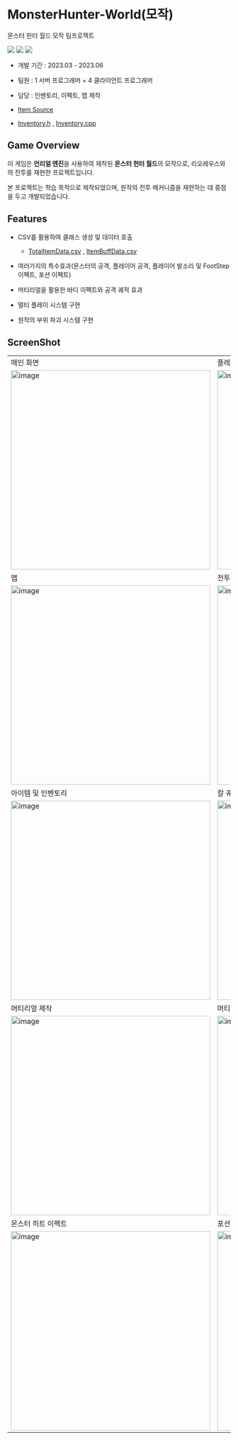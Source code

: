 # MonsterHunter-World(모작)
몬스터 헌터 월드 모작 팀프로젝트

<img src ="https://img.shields.io/badge/Windows-0078D6?style=for-the-badge&logo=windows&logoColor=white"> <img src ="https://img.shields.io/badge/Unreal Engine-0E1128?style=for-the-badge&logo=unreal engine&logoColor=white"> <img src ="https://img.shields.io/badge/c++-%2300599C.svg?style=for-the-badge&logo=c%2B%2B&logoColor=white">

* 개발 기간 : 2023.03 - 2023.06
* 팀원 : 1 서버 프로그래머 + 4 클라이언트 프로그래머
* 담당 : 인벤토리, 이펙트, 맵 제작

* [Item Source](https://github.com/HongSongUi/MonsterHunter-World/tree/main/Source/AZ_MHW/Item) 

* [Inventory.h](https://github.com/HongSongUi/MonsterHunter-World/blob/main/Source/AZ_MHW/Manager/AZInventoryManager.h) , [Inventory.cpp](https://github.com/HongSongUi/MonsterHunter-World/blob/main/Source/AZ_MHW/Manager/AZInventoryManager.cpp)

## Game Overview

이 게임은 **언리얼 엔진**을 사용하여 제작된 **몬스터 헌터 월드**의 모작으로, 리오레우스와의 전투를 재현한 프로젝트입니다. 

본 프로젝트는 학습 목적으로 제작되었으며, 원작의 전투 메커니즘을 재현하는 데 중점을 두고 개발되었습니다.

## Features

* CSV를 활용하여 클래스 생성 및 데이터 호출
  * [TotalItemData.csv](https://github.com/HongSongUi/MonsterHunter-World/blob/main/RawContent/Csv/TotalItemData.csv) , [ItemBuffData.csv](https://github.com/HongSongUi/MonsterHunter-World/blob/main/RawContent/Csv/ItemBuffData.csv)

* 여러가지의 특수효과(몬스터의 공격, 플레이어 공격, 플레이어 발소리 및 FootStep 이펙트, 포션 이펙트)

* 머티리얼을 활용한 바디 이펙트와 공격 궤적 효과

* 멀티 플레이 시스템 구현

* 원작의 부위 파괴 시스템 구현

## ScreenShot

|  |   |
|---|---|
|메인 화면|플레이어 생성|
|<img width="450" alt="image" src="https://github.com/user-attachments/assets/3dbdcbc9-ecee-4a20-958e-65a5b519aaf6">|<img width="450" alt="image" src="https://github.com/user-attachments/assets/b57a8e4a-4779-4a71-97a8-274626433651">|
|맵|전투 맵|
|<img width="450" alt="image" src="https://github.com/user-attachments/assets/c54175c1-fe2f-42e1-8a61-bdf2e5c575e1">|<img width="450" alt="image" src="https://github.com/user-attachments/assets/7a7b5239-676a-4085-94fc-aa7c16caa12a">|
|아이템 및 인벤토리| 칼 궤적 이펙트 |
|<img width="450" alt="image" src="https://github.com/user-attachments/assets/23d6375e-8e68-4e04-827b-9e1789026b1c"> |<img width="450" alt="image" src="https://github.com/user-attachments/assets/80c65db8-42c5-4326-9318-139ac1359c0c">
|머티리얼 제작| 머티리얼 적용 |
|<img width="450" alt="image" src="https://github.com/user-attachments/assets/f58af528-d3e0-4277-83a2-6d793699fbb1"> |<img width="450" alt="image" src="https://github.com/user-attachments/assets/0b6e8dd0-08d0-46ea-bec6-722786ff5d29"> | 
|몬스터 히트 이펙트|포션 이펙트|
|<img width="450" alt="image" src="https://github.com/user-attachments/assets/4d0f3f68-405a-4a24-bde9-fbe115fd9074">|<img width="450" alt="image" src="https://github.com/user-attachments/assets/dc066ea9-70c6-4868-be8b-590d85aa617f">|
